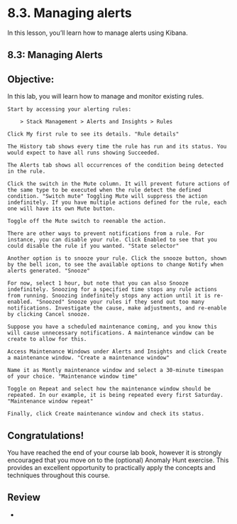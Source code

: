 # 8.3. Managing alerts

In this lesson, you’ll learn how to manage alerts using Kibana.


## 8.3: Managing Alerts

## Objective:

In this lab, you will learn how to manage and monitor existing rules.

    Start by accessing your alerting rules:

        > Stack Management > Alerts and Insights > Rules

    Click My first rule to see its details. "Rule details"

    The History tab shows every time the rule has run and its status. You would expect to have all runs showing Succeeded.

    The Alerts tab shows all occurrences of the condition being detected in the rule.

    Click the switch in the Mute column. It will prevent future actions of the same type to be executed when the rule detect the defined condition. "Switch mute" Toggling Mute will suppress the action indefinitely. If you have multiple actions defined for the rule, each one will have its own Mute button.

    Toggle off the Mute switch to reenable the action.

    There are other ways to prevent notifications from a rule. For instance, you can disable your rule. Click Enabled to see that you could disable the rule if you wanted. "State selector"

    Another option is to snooze your rule. Click the snooze button, shown by the bell icon, to see the available options to change Notify when alerts generated. "Snooze"

    For now, select 1 hour, but note that you can also Snooze indefinitely. Snoozing for a specified time stops any rule actions from running. Snoozing indefinitely stops any action until it is re-enabled. "Snoozed" Snooze your rules if they send out too many notifications. Investigate the cause, make adjustments, and re-enable by clicking Cancel snooze.

    Suppose you have a scheduled maintenance coming, and you know this will cause unnecessary notifications. A maintenance window can be create to allow for this.

    Access Maintenance Windows under Alerts and Insights and click Create a maintenance window. "Create a maintenance window"

    Name it as Montly maintenance window and select a 30-minute timespan of your choice. "Maintenance window time"

    Toggle on Repeat and select how the maintenance window should be repeated. In our example, it is being repeated every first Saturday. "Maintenance window repeat"

    Finally, click Create maintenance window and check its status.

## Congratulations!

You have reached the end of your course lab book, however it is strongly encouraged that you move on to the (optional) Anomaly Hunt exercise. This provides an excellent opportunity to practically apply the concepts and techniques throughout this course.


## Review

- 

